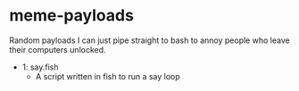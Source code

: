 # meme-payloads

Random payloads I can just pipe straight to bash to annoy people who leave their computers unlocked.

* 1: say.fish
    *  A script written in fish to run a say loop
